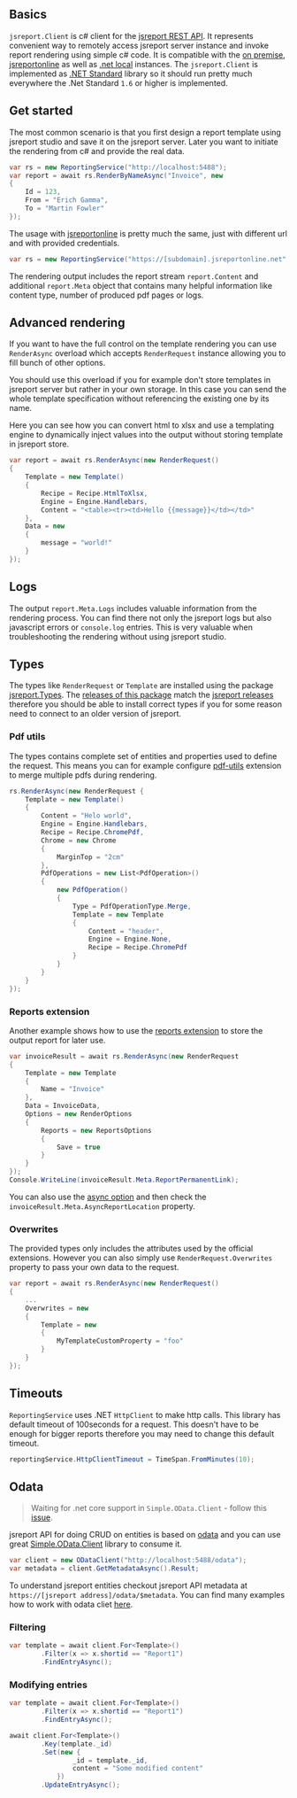

## Basics

`jsreport.Client` is c# client for the [jsreport REST API](/learn/api). It represents convenient way to remotely access jsreport server instance and invoke report rendering using simple c# code. It is compatible with the [on premise](/on-prem), [jsreportonline](/online) as well as [.net local](/learn/dotnet-local) instances. The `jsreport.Client` is implemented as [.NET Standard](https://docs.microsoft.com/en-us/dotnet/standard/net-standard) library so it should run pretty much everywhere the .Net Standard `1.6` or higher is implemented.

## Get started

The most common scenario is that you first design a report template using jsreport studio and save it on the jsreport server. Later you want to initiate the rendering from c# and provide the real data.

```csharp
var rs = new ReportingService("http://localhost:5488");
var report = await rs.RenderByNameAsync("Invoice", new
{
	Id = 123,
	From = "Erich Gamma",
	To = "Martin Fowler"
});
```

The usage with [jsreportonline](/online)  is pretty much the same, just with different url and with provided credentials.

```csharp
var rs = new ReportingService("https://[subdomain].jsreportonline.net", "email", "password");
```

The rendering output includes the report stream `report.Content` and additional `report.Meta` object that contains many helpful information like content type, number of produced pdf pages or logs.

## Advanced rendering

If you want to have the full control on the template rendering you can use `RenderAsync` overload which accepts `RenderRequest` instance allowing you to fill bunch of other options.

You should use this overload if you for example don't store templates in jsreport server but rather in your own storage.  In this case you can send the whole template specification without referencing the existing one by its name.

Here you can see how you can convert html to xlsx and use a templating engine to dynamically inject values into the output without storing template in jsreport store.

```csharp
var report = await rs.RenderAsync(new RenderRequest()
{
	Template = new Template()
	{
		Recipe = Recipe.HtmlToXlsx,
		Engine = Engine.Handlebars,
		Content = "<table><tr><td>Hello {{message}}</td></td>"
	},
	Data = new
	{
		message = "world!"
	}
});
```

## Logs

The output `report.Meta.Logs` includes valuable information from the rendering process. You can find there not only the jsreport logs but also javascript errors or `console.log` entries. This is very valuable when troubleshooting the rendering without using jsreport studio.

## Types

The types like `RenderRequest` or `Template` are installed using the package [jsreport.Types](https://github.com/jsreport/jsreport-dotnet-types). The [releases of this package](https://github.com/jsreport/jsreport-dotnet-types/releases) match the [jsreport releases](https://github.com/jsreport/jsreport/releases) therefore you should be able to install correct types if you for some reason need to connect to an older version of jsreport.

### Pdf utils
The types contains complete set of entities and properties used to define the request. This means you can for example configure [pdf-utils](/learn/pdf-utils) extension to merge multiple pdfs during rendering.
```csharp
rs.RenderAsync(new RenderRequest {
    Template = new Template()
    {
        Content = "Helo world",
        Engine = Engine.Handlebars,
        Recipe = Recipe.ChromePdf,
        Chrome = new Chrome
        {
            MarginTop = "2cm"
        },
        PdfOperations = new List<PdfOperation>()
        {
            new PdfOperation()
            {
                Type = PdfOperationType.Merge,
                Template = new Template
                {
                    Content = "header",
                    Engine = Engine.None,
                    Recipe = Recipe.ChromePdf
                }
            }
        }
    }
});
```

### Reports extension
Another example shows how to use the [reports extension](/learn/reports) to store the output report for later use.
```csharp
var invoiceResult = await rs.RenderAsync(new RenderRequest
{
	Template = new Template
	{
		Name = "Invoice"
	},
	Data = InvoiceData,
	Options = new RenderOptions
	{
		Reports = new ReportsOptions
		{
			Save = true			
		}
	}
});
Console.WriteLine(invoiceResult.Meta.ReportPermanentLink);
```

You can also use the [async option](learn/reports#async) and then check the `invoiceResult.Meta.AsyncReportLocation` property.

### Overwrites
The provided types only includes the attributes used by the official extensions. However you can also simply use `RenderRequest.Overwrites` property to pass your own data to the request.

```csharp
var report = await rs.RenderAsync(new RenderRequest()
{
	...
	Overwrites = new
	{
		Template = new
		{
			MyTemplateCustomProperty = "foo"
		}
	}
});
```

## Timeouts

`ReportingService` uses .NET `HttpClient` to make http calls. This library has default timeout of 100seconds for a request. This doesn't have to be enough for bigger reports therefore you may need to change this default timeout.

```csharp
reportingService.HttpClientTimeout = TimeSpan.FromMinutes(10);
```

## Odata

> Waiting for .net core support in `Simple.OData.Client`  - follow this [issue](https://github.com/object/Simple.OData.Client/issues/425).

jsreport API for doing CRUD on entities is based on [odata](http://www.odata.org/) and you can use  great [Simple.OData.Client](https://github.com/object/Simple.OData.Client) library to consume it.

```csharp
var client = new ODataClient("http://localhost:5488/odata");
var metadata = client.GetMetadataAsync().Result;
```

To understand jsreport entities checkout jsreport API metadata at `https://[jsreport address]/odata/$metadata`. You can find many examples how to work with odata cliet [here](https://github.com/object/Simple.OData.Client).


### Filtering

```csharp
var template = await client.For<Template>()
        .Filter(x => x.shortid == "Report1")
        .FindEntryAsync();
```                             


### Modifying entries


```csharp
var template = await client.For<Template>()
        .Filter(x => x.shortid == "Report1")
        .FindEntryAsync();

await client.For<Template>()
        .Key(template._id)
        .Set(new {
                _id = template._id,
                content = "Some modified content"
            })
        .UpdateEntryAsync();
```
